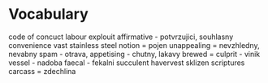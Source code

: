 # Vocabulary

code of concuct
labour
explouit
affirmative - potvrzujici, souhlasny
convenience
vast
stainless steel
notion = pojen
unappealing = nevzhledny, nevabny
spam - otrava,
appetising - chutny, lakavy
brewed =
culprit - vinik
vessel - nadoba
faecal - fekalni
succulent
havervest sklizen
scriptures
carcass = zdechlina